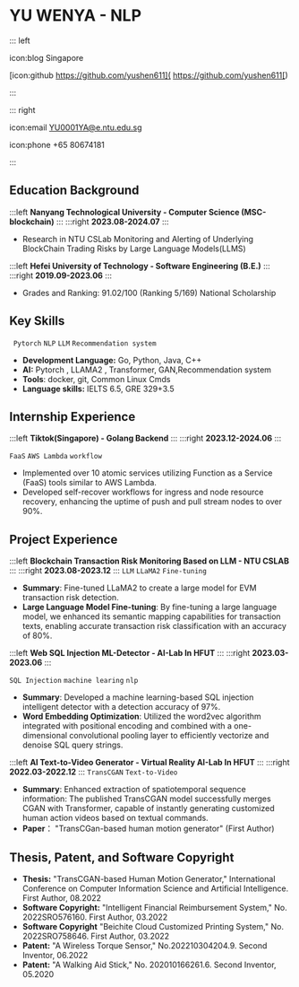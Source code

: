 # YU WENYA - NLP

::: left

icon:blog Singapore

[icon:github   https://github.com/yushen611](  https://github.com/yushen611[)


:::

::: right

icon:email   YU0001YA@e.ntu.edu.sg

icon:phone +65 80674181

:::

## Education Background

:::left
**Nanyang Technological University - Computer Science (MSC-blockchain)**
:::
:::right
**2023.08-2024.07**
:::

- Research in NTU CSLab Monitoring and Alerting of Underlying BlockChain Trading Risks by Large Language Models(LLMS) 

:::left
**Hefei University of Technology - Software Engineering (B.E.)**
:::
:::right
**2019.09-2023.06**
:::

- Grades and Ranking: 91.02/100 (Ranking 5/169) National Scholarship

## Key Skills

` Pytorch`   `NLP`  `LLM`  `Recommendation system`

- **Development Language:** Go, Python, Java, C++
- **AI:** Pytorch , LLAMA2 , Transformer, GAN,Recommendation system
- **Tools**: docker, git, Common Linux Cmds
- **Language skills:** IELTS  6.5, GRE 329+3.5

## Internship Experience

:::left
**Tiktok(Singapore) - Golang Backend**
:::
:::right
**2023.12-2024.06**
:::

`FaaS` `AWS Lambda` `workflow` 

* Implemented over 10 atomic services utilizing Function as a Service (FaaS) tools similar to AWS Lambda.
* Developed self-recover workflows for ingress and node resource recovery, enhancing the uptime of push and pull stream nodes to over 90%.



## Project Experience

:::left
**Blockchain Transaction Risk Monitoring Based on LLM - NTU CSLAB**
:::
:::right
**2023.08-2023.12**
:::
`LLM` `LLaMA2` `Fine-tuning`

- **Summary**: Fine-tuned LLaMA2 to create a large model for EVM transaction risk detection.
- **Large Language Model Fine-tuning**: By fine-tuning a large language model, we enhanced its semantic mapping capabilities for transaction texts, enabling accurate transaction risk classification with an accuracy of 80%.



:::left
**Web SQL Injection ML-Detector - AI-Lab In HFUT**
:::
:::right
**2023.03-2023.06**
:::

`SQL Injection` `machine learing`  `nlp`
- **Summary**: Developed a machine learning-based SQL injection intelligent detector with a detection accuracy of 97%.
- **Word Embedding Optimization**: Utilized the word2vec algorithm integrated with positional encoding and combined with a one-dimensional convolutional pooling layer to efficiently vectorize and denoise SQL query strings.

:::left
**AI Text-to-Video Generator - Virtual Reality AI-Lab In HFUT**
:::
:::right
**2022.03-2022.12**
:::
`TransCGAN` `Text-to-Video` 

- **Summary**: Enhanced extraction of spatiotemporal sequence information: The published TransCGAN model successfully merges CGAN with Transformer, capable of instantly generating customized human action videos based on textual commands.
- **Paper**： "TransCGan-based human motion generator" (First Author)



## Thesis, Patent, and Software Copyright

- **Thesis:** "TransCGAN-based Human Motion Generator," International Conference on Computer Information Science and Artificial Intelligence. First Author, 08.2022
- **Software Copyright:** "Intelligent Financial Reimbursement System," No. 2022SRO576160. First Author, 03.2022
- **Software Copyright** "Beichite Cloud Customized Printing System," No. 2022SRO758646. First Author, 03.2022
- **Patent:** "A Wireless Torque Sensor," No.202210304204.9. Second Inventor, 06.2022
- **Patent:** "A Walking Aid Stick," No. 202010166261.6. Second Inventor, 05.2020